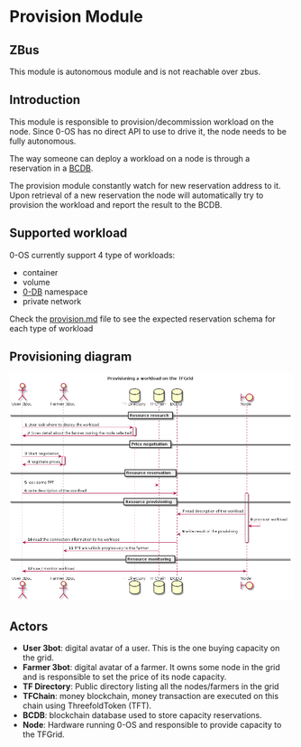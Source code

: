 # Provision Module

## ZBus

This module is autonomous module and is not reachable over zbus.

## Introduction

This module is responsible to provision/decommission workload on the node. Since 0-OS has no direct API to use to drive it, the node needs to be fully autonomous.

The way someone can deploy a workload on a node is through a reservation in a [BCDB](https://github.com/threefoldtech/jumpscaleX_core/tree/master/docs/BCDB).

The provision module constantly watch for new reservation address to it. Upon retrieval of a new reservation the node will  automatically
try to provision the workload and report the result to the BCDB.

## Supported workload

0-OS currently support 4 type of workloads:

- container
- volume
- [0-DB](https://github.com/threefoldtech/0-DB) namespace
- private network

Check the [provision.md](provision.md) file to see the expected reservation schema for each type of workload

## Provisioning diagram

![process](../../assets/grid_provisioning2.png)

## Actors

- **User 3bot**: digital avatar of a user. This is the one buying capacity on the grid.
- **Farmer 3bot**: digital avatar of a farmer. It owns some node in the grid and is responsible to set the price of its node capacity.
- **TF Directory**: Public directory listing all the nodes/farmers in the grid
- **TFChain**: money blockchain, money transaction are executed on this chain using ThreefoldToken (TFT).
- **BCDB**: blockchain database  used to store capacity reservations.
- **Node**: Hardware running 0-OS and responsible to provide capacity to the TFGrid.